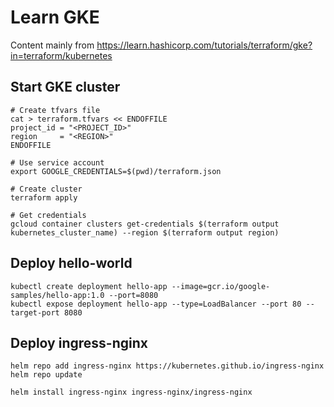# Learn GKE
Content mainly from https://learn.hashicorp.com/tutorials/terraform/gke?in=terraform/kubernetes
## Start GKE cluster
```
# Create tfvars file
cat > terraform.tfvars << ENDOFFILE
project_id = "<PROJECT_ID>"
region     = "<REGION>"
ENDOFFILE

# Use service account
export GOOGLE_CREDENTIALS=$(pwd)/terraform.json

# Create cluster
terraform apply

# Get credentials
gcloud container clusters get-credentials $(terraform output kubernetes_cluster_name) --region $(terraform output region)
```

## Deploy hello-world
```
kubectl create deployment hello-app --image=gcr.io/google-samples/hello-app:1.0 --port=8080
kubectl expose deployment hello-app --type=LoadBalancer --port 80 --target-port 8080
```

## Deploy ingress-nginx
```
helm repo add ingress-nginx https://kubernetes.github.io/ingress-nginx
helm repo update

helm install ingress-nginx ingress-nginx/ingress-nginx
```
